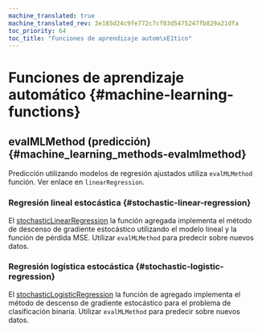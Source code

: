 ```yaml
---
machine_translated: true
machine_translated_rev: 3e185d24c9fe772c7cf03d5475247fb829a21dfa
toc_priority: 64
toc_title: "Funciones de aprendizaje autom\xE1tico"
---
```


# Funciones de aprendizaje automático {#machine-learning-functions}

## evalMLMethod (predicción) {#machine_learning_methods-evalmlmethod}

Predicción utilizando modelos de regresión ajustados utiliza `evalMLMethod` función. Ver enlace en `linearRegression`.

### Regresión lineal estocástica {#stochastic-linear-regression}

El [stochasticLinearRegression](../../sql_reference/aggregate_functions/reference.md#agg_functions-stochasticlinearregression) la función agregada implementa el método de descenso de gradiente estocástico utilizando el modelo lineal y la función de pérdida MSE. Utilizar `evalMLMethod` para predecir sobre nuevos datos.

### Regresión logística estocástica {#stochastic-logistic-regression}

El [stochasticLogisticRegression](../../sql_reference/aggregate_functions/reference.md#agg_functions-stochasticlogisticregression) la función de agregado implementa el método de descenso de gradiente estocástico para el problema de clasificación binaria. Utilizar `evalMLMethod` para predecir sobre nuevos datos.
